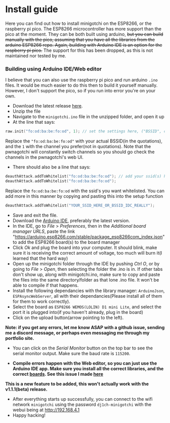 # Install guide

Here you can find out how to install minigotchi on the ESP8266, or the raspberry pi pico. The ESP8266 microcontroller has more support than the pico at the moment. They can be both built using arduino, ~~but you can build manually with the pico, assuming that you have all the libraries from the arduino ESP8266 repo. Again, building with Arduino IDE is an option for the raspberry pi pico.~~ The support for this has been dropped, as this is not maintained nor tested by me.

### Building using Arduino IDE/Web editor

I believe that you can also use the raspberry pi pico and run arduino `.ino` files. It would be much easier to do this then to build it yourself manually. However, I don't support the pico, so if you run into error you're on your own.

- Download the latest release [here](https://github.com/Pwnagotchi-Unofficial/minigotchi/releases).
- Unzip the file
- Navigate to the `minigotchi.ino` file in the unzipped folder, and open it up
- At the line that says:

```cpp
raw.init("fo:od:ba:be:fo:od", 1); // set the settings here, ("BSSID", channel)
```

Replace the `"fo:od:ba:be:fo:od"` with your actual BSSID(in the quotations), and the `1` with the channel you prefer(not in quotations). Note that the pwnagotchi will constantly switch channels so you should go check the channels in the pwnagotchi's web UI.
- There should also be a line that says:

```cpp
deauthAttack.addToWhitelist("fo:od:ba:be:fo:od"); // add your ssid(s) here
deauthAttack.addToWhitelist("fo:od:ba:be:fo:od");
```

Replace the `fo:od:ba:be:fo:od` with the ssid's you want whitelisted. You can add more in this manner by copying and pasting this into the setup function

```cpp
deauthAttack.addToWhitelist("YOUR_SSID_HERE_OR_BSSID_IDC_REALLY");
```

- Save and exit the file.
- Download the [Arduino IDE](https://https://www.arduino.cc/en/software), preferably the latest version.
- In the IDE, go to *File* > *Preferences*, then in the *Additional board manager URLS*, paste the link "https://arduino.esp8266.com/stable/package_esp8266com_index.json" to add the ESP8266 board(s) to the board manager
- Click *Ok* and plug the board into your computer. It should blink, make sure it is receiving the correct amount of voltage, too much will burn it(I learned that the hard way)
- Open up the minigotchi folder through the IDE by pushing *Ctrl O*, or by going to *File* > *Open*, then selecting the folder the .ino is in. If other tabs don't show up, along with minigotchi.ino, make sure to copy and paste the files into the same directory/folder as that lone .ino file. It won't be able to compile if that happens. 
- Install the following dependancies with the library manager: `ArduinoJson`, `ESPAsyncWebServer`, all with their dependancies(Please install all of them for them to work correctly).
- Select the board as `ESP8266 WEMOS(LOLIN) D1 mini Lite`, and select the port it is plugged into(if you haven't already, plug in the board)
- Click on the upload button(arrow pointing to the left). 

**Note: if you get any errors, let me know ASAP with a github issue, sending me a discord message, or perhaps even messaging me through my portfolio site.**

- You can click on the *Serial Monitor* button on the top bar to see the serial monitor output. Make sure the baud rate is `115200`.

- **Compile errors happen with the Web editor, so you can just use the Arduino IDE app. Make sure you install all the correct libraries, and the correct [boards](https://github.com/esp8266/Arduino). See this issue I made [here](https://github.com/Pwnagotchi-Unofficial/minigotchi/issues/40)**

**This is a new feature to be added, this won't actually work with the v1.1.1(beta) release.**

- After everything starts up successfully, you can connect to the wifi network `minigotchi` using the password `dj1ch-minigotchi` with the webui being at http://192.168.4.1
- Happy hacking!

###
